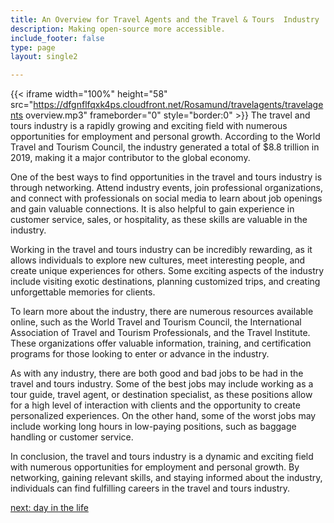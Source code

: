 ```yaml
---
title: An Overview for Travel Agents and the Travel & Tours  Industry
description: Making open-source more accessible.
include_footer: false
type: page
layout: single2

---
```


{{< iframe width="100%" height="58" src="https://dfgnflfqxk4ps.cloudfront.net/Rosamund/travelagents/travelagents overview.mp3" frameborder="0" style="border:0" >}}
The travel and tours industry is a rapidly growing and exciting field with numerous opportunities for employment and personal growth. According to the World Travel and Tourism Council, the industry generated a total of $8.8 trillion in 2019, making it a major contributor to the global economy.

One of the best ways to find opportunities in the travel and tours industry is through networking. Attend industry events, join professional organizations, and connect with professionals on social media to learn about job openings and gain valuable connections. It is also helpful to gain experience in customer service, sales, or hospitality, as these skills are valuable in the industry.

Working in the travel and tours industry can be incredibly rewarding, as it allows individuals to explore new cultures, meet interesting people, and create unique experiences for others. Some exciting aspects of the industry include visiting exotic destinations, planning customized trips, and creating unforgettable memories for clients.

To learn more about the industry, there are numerous resources available online, such as the World Travel and Tourism Council, the International Association of Travel and Tourism Professionals, and the Travel Institute. These organizations offer valuable information, training, and certification programs for those looking to enter or advance in the industry.

As with any industry, there are both good and bad jobs to be had in the travel and tours industry. Some of the best jobs may include working as a tour guide, travel agent, or destination specialist, as these positions allow for a high level of interaction with clients and the opportunity to create personalized experiences. On the other hand, some of the worst jobs may include working long hours in low-paying positions, such as baggage handling or customer service.

In conclusion, the travel and tours industry is a dynamic and exciting field with numerous opportunities for employment and personal growth. By networking, gaining relevant skills, and staying informed about the industry, individuals can find fulfilling careers in the travel and tours industry.


<a href="https://workdojos.com/travelagents/day-in-the-life">next: day in the life</a>
